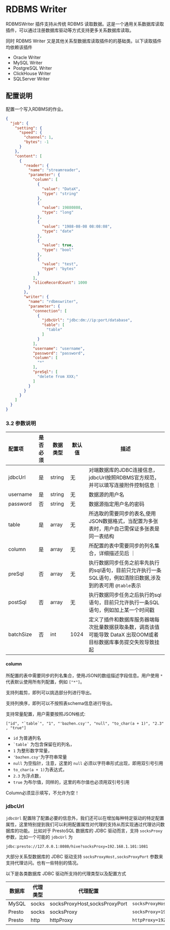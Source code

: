 # RDBMS Writer

RDBMSWriter 插件支持从传统 RDBMS 读取数据。这是一个通用关系数据库读取插件，可以通过注册数据库驱动等方式支持更多关系数据库读取。

同时 RDBMS Writer 又是其他关系型数据库读取插件的的基础类。以下读取插件均依赖该插件

- Oracle Writer
- MySQL Writer
- PostgreSQL Writer
- ClickHouse Writer
- SQLServer Writer

## 配置说明

配置一个写入RDBMS的作业。

```json
{
  "job": {
    "setting": {
      "speed": {
        "channel": 1,
        "bytes": -1
      }
    },
    "content": [
      {
        "reader": {
          "name": "streamreader",
          "parameter": {
            "column": [
              {
                "value": "DataX",
                "type": "string"
              },
              {
                "value": 19880808,
                "type": "long"
              },
              {
                "value": "1988-08-08 08:08:08",
                "type": "date"
              },
              {
                "value": true,
                "type": "bool"
              },
              {
                "value": "test",
                "type": "bytes"
              }
            ],
            "sliceRecordCount": 1000
          }
        },
        "writer": {
          "name": "rdbmswriter",
          "parameter": {
            "connection": [
              {
                "jdbcUrl": "jdbc:dm://ip:port/database",
                "table": [
                  "table"
                ]
              }
            ],
            "username": "username",
            "password": "password",
            "column": [
              "*"
            ],
            "preSql": [
              "delete from XXX;"
            ]
          }
        }
      }
    ]
  }
}
```

### 3.2 参数说明

| 配置项          | 是否必须  | 数据类型 | 默认值 |         描述   |
| :--------------| :------: | ------ |-------|--------------- |
| jdbcUrl         |    是    | string | 无     | 对端数据库的JDBC连接信息，jdbcUrl按照RDBMS官方规范，并可以填写连接附件控制信息 ｜
| username        |    是    | string | 无     | 数据源的用户名 |
| password        |    否    | string | 无     | 数据源指定用户名的密码 |
| table           |    是    | array | 无     | 所选取的需要同步的表名,使用JSON数据格式，当配置为多张表时，用户自己需保证多张表是同一表结构 |
| column          |    是    | array | 无     |  所配置的表中需要同步的列名集合，详细描述见后 ｜
| preSql          |    否    | array | 无     | 执行数据同步任务之前率先执行的sql语句，目前只允许执行一条SQL语句，例如清除旧数据,涉及到的表可用 `@table`表示 |
| postSql         |   否     | array | 无    | 执行数据同步任务之后执行的sql语句，目前只允许执行一条SQL语句，例如加上某一个时间戳|
| batchSize       |    否    | int  | 1024   | 定义了插件和数据库服务器端每次批量数据获取条数，调高该值可能导致 DataX 出现OOM或者目标数据库事务提交失败导致挂起 |

#### column

所配置的表中需要同步的列名集合，使用JSON的数组描述字段信息。用户使用 `*` 代表默认使用所有列配置，例如 `["*"]`。

支持列裁剪，即列可以挑选部分列进行导出。

支持列换序，即列可以不按照表schema信息进行导出。

支持常量配置，用户需要按照JSON格式:

``["id", "`table`", "1", "'bazhen.csy'", "null", "to_char(a + 1)", "2.3" , "true"]``

- `id` 为普通列名
- `` `table` `` 为包含保留在的列名，
- `1` 为整形数字常量，
- `'bazhen.csy'`为字符串常量
- `null` 为空指针，注意，这里的 `null` 必须以字符串形式出现，即用双引号引用
- `to_char(a + 1)`为表达式，
- `2.3` 为浮点数，
- `true` 为布尔值，同样的，这里的布尔值也必须用双引号引用

Column必须显示填写，不允许为空！

### jdbcUrl

`jdbcUrl` 配置除了配置必要的信息外，我们还可以在增加每种特定驱动的特定配置属性，这里特别提到我们可以利用配置属性对代理的支持从而实现通过代理访问数据库的功能。 比如对于 PrestoSQL 数据库的 JDBC 驱动而言，支持 `socksProxy` 参数，比如一个可能的 `jdbcUrl` 为

`jdbc:presto://127.0.0.1:8080/hive?socksProxy=192.168.1.101:1081`

大部分关系型数据库的 JDBC 驱动支持 `socksProxyHost,socksProxyPort` 参数来支持代理访问。也有一些特别的情况。

以下是各类数据库 JDBC 驱动所支持的代理类型以及配置方式

| 数据库 | 代理类型    | 代理配置                       |   例子        |
| ------| ----------| -----------------------------|--------------------|
| MySQL | socks     | socksProxyHost,socksProxyPort | `socksProxyHost=192.168.1.101&socksProxyPort=1081` |
| Presto | socks    | socksProxy   | `socksProxy=192.168.1.101:1081` |
| Presto | http     | httpProxy   | `httpProxy=192.168.1.101:3128` |
